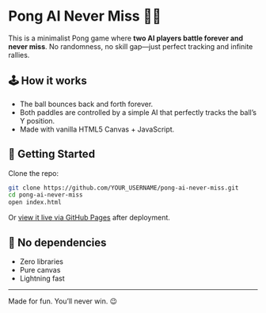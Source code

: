 # Pong AI Never Miss 🧠🏓

This is a minimalist Pong game where **two AI players battle forever and never miss**. No randomness, no skill gap—just perfect tracking and infinite rallies.

## 🕹️ How it works

- The ball bounces back and forth forever.
- Both paddles are controlled by a simple AI that perfectly tracks the ball’s Y position.
- Made with vanilla HTML5 Canvas + JavaScript.

## 🚀 Getting Started

Clone the repo:

```bash
git clone https://github.com/YOUR_USERNAME/pong-ai-never-miss.git
cd pong-ai-never-miss
open index.html
```

Or [view it live via GitHub Pages](https://YOUR_USERNAME.github.io/pong-ai-never-miss) after deployment.

## 🧠 No dependencies

- Zero libraries
- Pure canvas
- Lightning fast

---

Made for fun. You’ll never win. 😉
